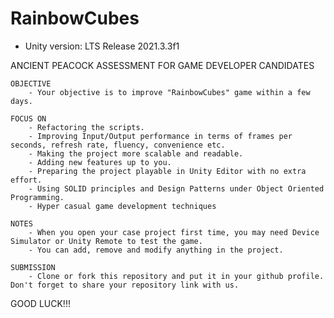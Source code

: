 # RainbowCubes

- Unity version: LTS Release 2021.3.3f1

ANCIENT PEACOCK ASSESSMENT FOR GAME DEVELOPER CANDIDATES

	OBJECTIVE
		- Your objective is to improve "RainbowCubes" game within a few days.
		 
	FOCUS ON
		- Refactoring the scripts.
		- Improving Input/Output performance in terms of frames per seconds, refresh rate, fluency, convenience etc.
		- Making the project more scalable and readable.
		- Adding new features up to you.
		- Preparing the project playable in Unity Editor with no extra effort.
		- Using SOLID principles and Design Patterns under Object Oriented Programming.
		- Hyper casual game development techniques

	NOTES
		- When you open your case project first time, you may need Device Simulator or Unity Remote to test the game.
		- You can add, remove and modify anything in the project.

	SUBMISSION
		- Clone or fork this repository and put it in your github profile. Don't forget to share your repository link with us.

GOOD LUCK!!!

